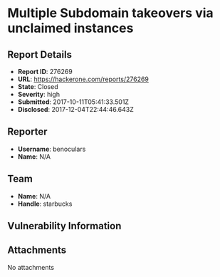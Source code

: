 # Multiple Subdomain takeovers via unclaimed instances

## Report Details
- **Report ID**: 276269
- **URL**: https://hackerone.com/reports/276269
- **State**: Closed
- **Severity**: high
- **Submitted**: 2017-10-11T05:41:33.501Z
- **Disclosed**: 2017-12-04T22:44:46.643Z

## Reporter
- **Username**: benoculars
- **Name**: N/A

## Team
- **Name**: N/A
- **Handle**: starbucks

## Vulnerability Information


## Attachments
No attachments

